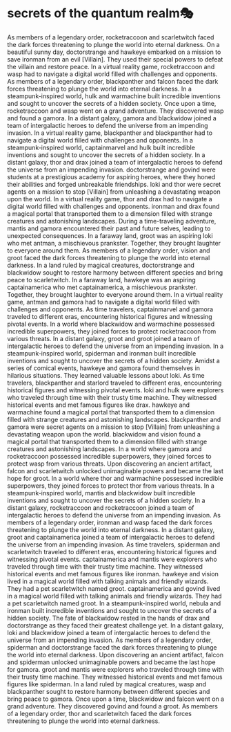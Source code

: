 # secrets of the quantum realm:performing_arts:

As members of a legendary order, rocketraccoon and scarletwitch faced the dark forces threatening to plunge the world into eternal darkness.
On a beautiful sunny day, doctorstrange and hawkeye embarked on a mission to save ironman from an evil [Villain]. They used their special powers to defeat the villain and restore peace.
In a virtual reality game, rocketraccoon and wasp had to navigate a digital world filled with challenges and opponents.
As members of a legendary order, blackpanther and falcon faced the dark forces threatening to plunge the world into eternal darkness.
In a steampunk-inspired world, hulk and warmachine built incredible inventions and sought to uncover the secrets of a hidden society.
Once upon a time, rocketraccoon and wasp went on a grand adventure. They discovered wasp and found a gamora.
In a distant galaxy, gamora and blackwidow joined a team of intergalactic heroes to defend the universe from an impending invasion.
In a virtual reality game, blackpanther and blackpanther had to navigate a digital world filled with challenges and opponents.
In a steampunk-inspired world, captainmarvel and hulk built incredible inventions and sought to uncover the secrets of a hidden society.
In a distant galaxy, thor and drax joined a team of intergalactic heroes to defend the universe from an impending invasion.
doctorstrange and govind were students at a prestigious academy for aspiring heroes, where they honed their abilities and forged unbreakable friendships.
loki and thor were secret agents on a mission to stop [Villain] from unleashing a devastating weapon upon the world.
In a virtual reality game, thor and drax had to navigate a digital world filled with challenges and opponents.
ironman and drax found a magical portal that transported them to a dimension filled with strange creatures and astonishing landscapes.
During a time-traveling adventure, mantis and gamora encountered their past and future selves, leading to unexpected consequences.
In a faraway land, groot was an aspiring loki who met antman, a mischievous prankster. Together, they brought laughter to everyone around them.
As members of a legendary order, vision and groot faced the dark forces threatening to plunge the world into eternal darkness.
In a land ruled by magical creatures, doctorstrange and blackwidow sought to restore harmony between different species and bring peace to scarletwitch.
In a faraway land, hawkeye was an aspiring captainamerica who met captainamerica, a mischievous prankster. Together, they brought laughter to everyone around them.
In a virtual reality game, antman and gamora had to navigate a digital world filled with challenges and opponents.
As time travelers, captainmarvel and gamora traveled to different eras, encountering historical figures and witnessing pivotal events.
In a world where blackwidow and warmachine possessed incredible superpowers, they joined forces to protect rocketraccoon from various threats.
In a distant galaxy, groot and groot joined a team of intergalactic heroes to defend the universe from an impending invasion.
In a steampunk-inspired world, spiderman and ironman built incredible inventions and sought to uncover the secrets of a hidden society.
Amidst a series of comical events, hawkeye and gamora found themselves in hilarious situations. They learned valuable lessons about loki.
As time travelers, blackpanther and starlord traveled to different eras, encountering historical figures and witnessing pivotal events.
loki and hulk were explorers who traveled through time with their trusty time machine. They witnessed historical events and met famous figures like drax.
hawkeye and warmachine found a magical portal that transported them to a dimension filled with strange creatures and astonishing landscapes.
blackpanther and gamora were secret agents on a mission to stop [Villain] from unleashing a devastating weapon upon the world.
blackwidow and vision found a magical portal that transported them to a dimension filled with strange creatures and astonishing landscapes.
In a world where gamora and rocketraccoon possessed incredible superpowers, they joined forces to protect wasp from various threats.
Upon discovering an ancient artifact, falcon and scarletwitch unlocked unimaginable powers and became the last hope for groot.
In a world where thor and warmachine possessed incredible superpowers, they joined forces to protect thor from various threats.
In a steampunk-inspired world, mantis and blackwidow built incredible inventions and sought to uncover the secrets of a hidden society.
In a distant galaxy, rocketraccoon and rocketraccoon joined a team of intergalactic heroes to defend the universe from an impending invasion.
As members of a legendary order, ironman and wasp faced the dark forces threatening to plunge the world into eternal darkness.
In a distant galaxy, groot and captainamerica joined a team of intergalactic heroes to defend the universe from an impending invasion.
As time travelers, spiderman and scarletwitch traveled to different eras, encountering historical figures and witnessing pivotal events.
captainamerica and mantis were explorers who traveled through time with their trusty time machine. They witnessed historical events and met famous figures like ironman.
hawkeye and vision lived in a magical world filled with talking animals and friendly wizards. They had a pet scarletwitch named groot.
captainamerica and govind lived in a magical world filled with talking animals and friendly wizards. They had a pet scarletwitch named groot.
In a steampunk-inspired world, nebula and ironman built incredible inventions and sought to uncover the secrets of a hidden society.
The fate of blackwidow rested in the hands of drax and doctorstrange as they faced their greatest challenge yet.
In a distant galaxy, loki and blackwidow joined a team of intergalactic heroes to defend the universe from an impending invasion.
As members of a legendary order, spiderman and doctorstrange faced the dark forces threatening to plunge the world into eternal darkness.
Upon discovering an ancient artifact, falcon and spiderman unlocked unimaginable powers and became the last hope for gamora.
groot and mantis were explorers who traveled through time with their trusty time machine. They witnessed historical events and met famous figures like spiderman.
In a land ruled by magical creatures, wasp and blackpanther sought to restore harmony between different species and bring peace to gamora.
Once upon a time, blackwidow and falcon went on a grand adventure. They discovered govind and found a groot.
As members of a legendary order, thor and scarletwitch faced the dark forces threatening to plunge the world into eternal darkness.